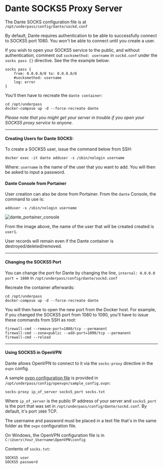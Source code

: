 # Dante SOCKS5 Proxy Server

The Dante SOCKS configuration file is at `/opt/underpass/config/dante/sockd.conf`

By default, Dante requires authentication to be able to successfully connect to SOCKS5 port 1080. You won't be able to connect until you create a user.

If you wish to open your SOCKS5 service to the public, and without authentication, comment out `socksmethod: username` in `sockd.conf` under the `socks pass {}` directive. See the the example below: 
```
socks pass {
    from: 0.0.0.0/0 to: 0.0.0.0/0
    #socksmethod: username
    log: error
} 
```

You'll then have to recreate the `dante container`:
```
cd /opt/underpass
docker-compose up -d --force-recreate dante
```

_Please note that you might get your server in trouble if you open your SOCKS5 proxy service to anyone._

***

#### Creating Users for Dante SOCKS:

To create a SOCKS5 user, issue the command below from SSH:
```
docker exec -it dante adduser -s /sbin/nologin username
```
Where: `username` is the name of the user that you want to add. You will then be asked to input a password.

#### Dante Console from Portainer

User creation can also be done from Portainer. From the `dante` Console, the command to use is:
```
adduser -s /sbin/nologin username
```

![dante_portainer_console](https://user-images.githubusercontent.com/9207205/93722750-9b42ca80-fbcb-11ea-8743-198959cbc53f.png)

From the image above, the name of the user that will be created created is `user1`.

User records will remain even if the Dante container is destroyed/deleted/removed.

***

#### Changing the SOCKS5 Port

You can change the port for Dante by changing the line, `internal: 0.0.0.0 port = 1080` in `/opt/underpass/config/dante/sockd.conf`

Recreate the container afterwards:
```
cd /opt/underpass
docker-compose up -d --force-recreate dante
```

You will then have to open the new port from the Docker host. For example, if you changed the SOCKS5 port from 1080 to 1090, you'll have to issue these commands from SSH as root:
```
firewall-cmd --remove-port=1080/tcp --permanent
firewall-cmd --zone=public --add-port=1090/tcp --permanent
firewall-cmd --reload
```

***

#### Using SOCKS5 in OpenVPN

Dante allows OpenVPN to connect to it via the `socks-proxy` directive in the `ovpn` config.

A sample [ovpn configuration file](https://github.com/gabotronix/underpass/blob/master/config/openvpn/sample_config.ovpn) is provided in `/opt/underpass/config/openvpn/sample_config.ovpn`:
```
socks-proxy ip_of_server socks5_port socks.txt
```

Where `ip_of_server` is the public IP address of your server and `socks5_port` is the port that was set in `/opt/underpass/config/dante/sockd.conf`. By default, it's port `1080` TCP.

The username and password must be placed in a text file that's in the same folder as the `ovpn` configuration file.

On Windows, the OpenVPN configuration file is in `C:\Users\Your_Username\OpenVPN\config`

Contents of `socks.txt`:
```
SOCKS5 user
SOCKS5 password
```
